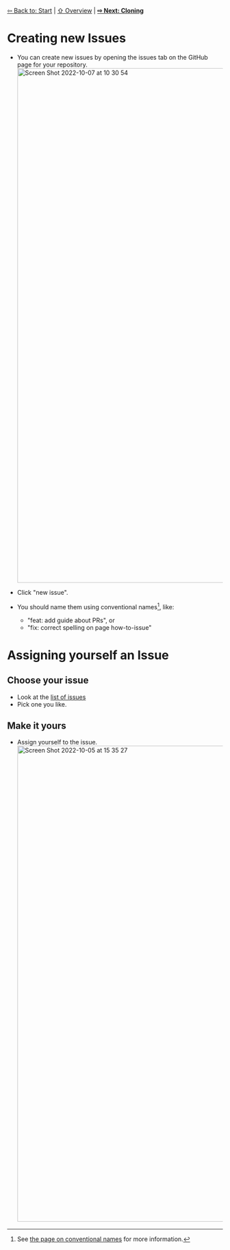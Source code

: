 [⇦ Back to: Start](how-to-start.md) | [⇧ Overview](README.md) | [**⇨ Next: Cloning**](how-to-clone.md)

# Creating new Issues

- You can create new issues by opening the issues tab on the GitHub page for your repository. <img width="1200" alt="Screen Shot 2022-10-07 at 10 30 54" src="https://user-images.githubusercontent.com/2803227/194582750-a40e7445-1b74-46e5-bd02-979b41bd37b6.png">

- Click "new issue".
- You should name them using conventional names[^1], like:
    - "feat: add guide about PRs", or
    - "fix: correct spelling on page how-to-issue"

[^1]: See [the page on conventional names](conventional-names.md) for more information.

# Assigning yourself an Issue

## Choose your issue
- Look at the [list of issues](https://github.com/dscov-tutorials/how-to-pr/issues/) 
- Pick one you like. 

## Make it yours
- Assign yourself to the issue. <img width="1110" alt="Screen Shot 2022-10-05 at 15 35 27" src="https://user-images.githubusercontent.com/2803227/194147465-3e1cf130-4695-42c0-a758-8caf21124010.png">
